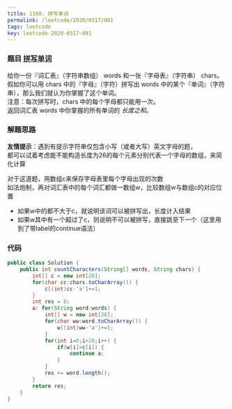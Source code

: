 ```yaml
---
title: 1160. 拼写单词
permalink: /leetcode/2020/0317/001
tags: leetcode
key: leetcode-2020-0317-001
---
```

### 题目 [拼写单词](https://leetcode-cn.com/problems/find-words-that-can-be-formed-by-characters/)
给你一份『词汇表』（字符串数组） words 和一张『字母表』（字符串） chars。
假如你可以用 chars 中的『字母』（字符）拼写出 words 中的某个『单词』（字符串），那么我们就认为你掌握了这个单词。   
注意：每次拼写时，chars 中的每个字母都只能用一次。    
返回词汇表 words 中你掌握的所有单词的 *长度之和*。

### 解题思路
**友情提示**：遇到有提示字符串仅包含小写（或者大写）英文字母的题，   
都可以试着考虑能不能构造长度为26的每个元素分别代表一个字母的数组，来简化计算   

对于这道题，用数组c来保存字母表里每个字母出现的次数    
如法炮制，再对词汇表中的每个词汇都做一数组w，比较数组w与数组c的对应位置   

- 如果w中的都不大于c，就说明该词可以被拼写出，长度计入结果
- 如果w其中有一个超过了c，则说明不可以被拼写，直接跳至下一个（这里用到了带label的continue语法）

### 代码
```java
public class Solution {
    public int countCharacters(String[] words, String chars) {
        int[] c = new int[26];
        for(char cc:chars.toCharArray()) {
            c[(int)cc-'a']+=1;
        }
        int res = 0;
        a: for(String word:words) {
            int[] w = new int[26];
            for(char ww:word.toCharArray()) {
                w[(int)ww-'a']+=1;
            }
            for(int i=0;i<26;i++) {
                if(w[i]>c[i]) {
                    continue a;
                }
            }
            res += word.length();
        }
        return res;
    }
}
```
